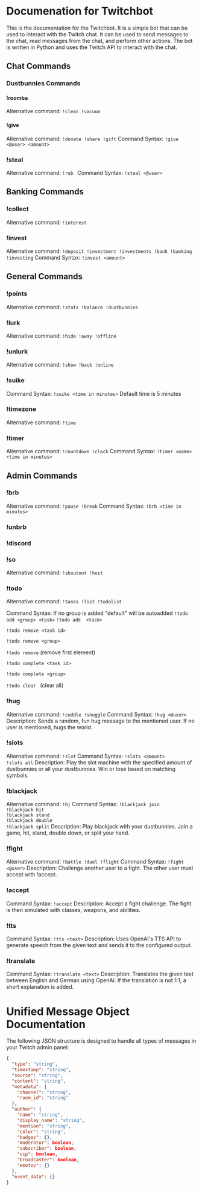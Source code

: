 # Documenation for Twitchbot
This is the documentation for the Twitchbot. It is a simple bot that can be used to interact with the Twitch chat. It can be used to send messages to the chat, read messages from the chat, and perform other actions. The bot is written in Python and uses the Twitch API to interact with the chat.
## Chat Commands
### Dustbunnies Commands
#### !roomba
Alternative command: 
``` !clean !vacuum ```
#### !give
Alternative command: 
``` !donate !share !gift ```
Command Syntax: 
``` !give <@user> <amount> ```

### !steal
Alternative command: 
``` !rob  ```
Command Syntax: 
``` !steal <@user> ```

## Banking Commands
### !collect
Alternative command: 
``` !interest ```
### !invest
Alternative command: 
``` !deposit !investment !investments !bank !banking !investing ```
Command Syntax: 
``` !invest <amount> ```
## General Commands
### !points
Alternative command: 
``` !stats !balance !dustbunnies ```
### !lurk
Alternative command: 
``` !hide !away !offline ```
### !unlurk
Alternative command: 
``` !show !back !online ```
### !suike
Command Syntax: 
``` !suike <time in minutes> ```
Default time is 5 minutes
### !timezone
Alternative command: 
``` !time ```
### !timer
Alternative command: 
``` !countdown !clock ```
Command Syntax: 
``` !timer <name> <time in minutes> ```


## Admin Commands
### !brb
Alternative command: 
``` !pause !break ```
Command Syntax: 
``` !brb <time in minutes> ```

### !unbrb

### !discord

### !so
Alternative command: 
``` !shoutout !host ```

### !todo
Alternative command: 
``` !tasks !list !todolist ```

Command Syntax: 
If no group is added "default" will be autoadded
``` !todo add <group> <task> ```
``` !todo add  <task> ```

``` !todo remove <task id> ```

``` !todo remove <group> ```

``` !todo remove ``` (remove first element)

``` !todo complete <task id> ```

``` !todo complete <group> ```

``` !todo clear  ``` (clear all)

### !hug
Alternative command: 
``` !cuddle !snuggle ```
Command Syntax: 
``` !hug <@user> ```
Description: 
Sends a random, fun hug message to the mentioned user. If no user is mentioned, hugs the world.

### !slots
Alternative command: 
``` !slot ```
Command Syntax: 
``` !slots <amount> ```  
``` !slots all ```
Description: 
Play the slot machine with the specified amount of dustbunnies or all your dustbunnies. Win or lose based on matching symbols.

### !blackjack
Alternative command: 
``` !bj ```
Command Syntax: 
``` !blackjack join ```  
``` !blackjack hit ```  
``` !blackjack stand ```  
``` !blackjack double ```  
``` !blackjack split ```
Description: 
Play blackjack with your dustbunnies. Join a game, hit, stand, double down, or split your hand.

### !fight
Alternative command: 
``` !battle !duel !flight ```
Command Syntax: 
``` !fight <@user> ```
Description: 
Challenge another user to a fight. The other user must accept with !accept.

### !accept
Command Syntax: 
``` !accept ```
Description: 
Accept a fight challenge. The fight is then simulated with classes, weapons, and abilities.

### !tts
Command Syntax: 
``` !tts <text> ```
Description: 
Uses OpenAI's TTS API to generate speech from the given text and sends it to the configured output.

### !translate
Command Syntax: 
``` !translate <text> ```
Description: 
Translates the given text between English and German using OpenAI. If the translation is not 1:1, a short explanation is added.

# Unified Message Object Documentation

The following JSON structure is designed to handle all types of messages in your Twitch admin panel:

```json
{
  "type": "string",
  "timestamp": "string",
  "source": "string",
  "content": "string",
  "metadata": {
    "channel": "string",
    "room_id": "string"
  },
  "author": {
    "name": "string",
    "display_name": "string",
    "mention": "string",
    "color": "string",
    "badges": {},
    "moderator": boolean,
    "subscriber": boolean,
    "vip": boolean,
    "broadcaster": boolean,
    "emotes": {}
  },
  "event_data": {}
}
